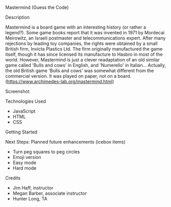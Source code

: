 Mastermind (Guess the Code)

Description

Mastermind is a board game with an interesting history (or rather a legend?). Some game books report that it was invented in 1971 by Mordecai Meirowitz, an Israeli postmaster and telecommunications expert. After many rejections by leading toy companies, the rights were obtained by a small British firm, Invicta Plastics Ltd. The firm originally manufactured the game itself, though it has since licensed its manufacture to Hasbro in most of the world. However, Mastermind is just a clever readaptation of an old similar game called 'Bulls and cows' in English, and 'Numerello' in Italian... Actually, the old British game 'Bulls and cows' was somewhat different from the commercial version. It was played on paper, not on a board. (https://www.archimedes-lab.org/mastermind.html)

Screenshot


Technologies Used
* JavaScript
* HTML
* CSS


Getting Started



Next Steps: Planned future enhancements (icebox items)
* Turn peg squares to peg circles
* Emoji version
* Easy mode
* Hard mode

Credits
* Jim Haff, instructor
* Megan Barber, associate instructor
* Hunter Long, TA